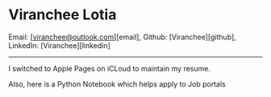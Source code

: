 # Viranchee Lotia

Email: [viranchee@outlook.com][email],
Github: [Viranchee][github],
LinkedIn: [Viranchee][linkedin]

---

I switched to Apple Pages on iCLoud to maintain my resume.

Also, here is a Python Notebook which helps apply to Job portals